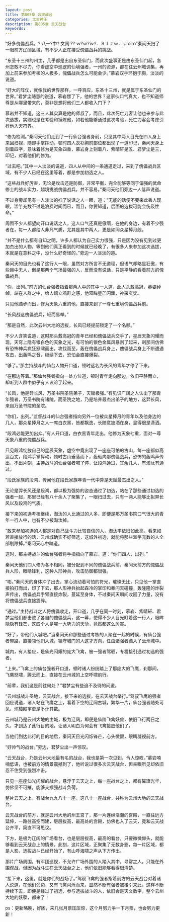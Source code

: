 ```yaml
---
layout: post
title: 第805章 云天战台
categories: 太古神王
description: 第805章 云天战台
keywords:
---
```


“好多傀儡战兵。?   八一?中?  文网  ?? ｗ?ｗ?ｗ?．８１ｚｗ．ｃｏｍ”秦问天扫了一眼前方辽阔区域，有不少人正在接受傀儡战兵的挑战。

“东圣十三州的州主，几乎都是出自东圣仙门，而此次盛事正是由东圣仙门起，各州怎敢不尽力，你看虚空中巡逻的仙境强者，一州的资源，都在往云州城调集，再加上前来参加考核的人极多，傀儡战兵怎么可能会少。”慕岩双手环抱于胸，淡淡的说道。

“好大的阵仗，就像我的世界那样，一呼百应，东圣十三州，就是属于东圣仙门的世界。”君梦尘随意的说道，慕岩愣了下，他的世界？这家伙口气真大，也不知道师尊是从哪里带来的，莫非是想将他们三人都收入门下？

慕岩并不知道，这三人其实算是他的师叔了，而且，此次死亡刀客让他也来参与此次选拔，实则也是在考验和锤炼他，如若他能够通过这次考验，死亡刀客会考虑引荐他入天符界。

“修为检测。”秦问天他们走到了一行仙台强者身前，只见其中两人目光在四人身上来回扫视，随即手掌挥动，顿时四人衣衫胸前部位都出现了一道印记，秦问天身上刻着四字，意味着修为是天象四重，慕岩身上刻着八、紫晴轩是五、君梦尘是三，印记，对着他们的修为。

“过去吧。”其中一人淡淡的说道，四人从中间的一条通道走过，来到了傀儡战兵区域，有不少人已经在这里等着，都是参加初选之人。

“这些战兵好厉害，无论是攻击还是防御，非常平衡，完全能够等同于偏强的武命修士的战斗实力，越境挑战傀儡战兵，并不容易。”秦问天他们旁边一人低声说道。

不过身旁却见有一人淡淡的扫了说话之人一眼，道：“无能的话便不要来此丢人现眼，滥竽充数不过是浪费时间而已，而且，你要知道，后面的选拔可能会伤及性命。”

周围不少人都望向开口说话之人，这人口气还真是傲啊，在他的身边，有着不少强者在，每一人都给人非凡气质，尤其是其中两人，更是如同众星捧月般。

“并不是什么都有自知之明，许多人都认为自己实力很强，只是因为没有见到过更加杰出的人物，等到他们真正看到的时候就已经晚了，有很多人来参加这次选拔，本就是在意料之中，没什么好奇怪的。”旁边一人淡淡的道。

秦问天的目光也看了这行人一眼，虽然对方所言不无道理，但语气却略显狂傲，有些目中无人，倒是那两个气场最强的人，反而没有说话，只是平静的看着前方的傀儡战兵。

“你，出列。”前方的仙台强者指着那两人中的其中一人道，此人头戴高冠，英姿绰绰，站在人群之中，给人鹤立鸡群之感，他双眸星芒闪耀，神采奕奕。

只见他踏步而出，修为天象六重的他，直接来到了一尊七重境傀儡战兵前。

“长风战这傀儡战兵，轻而易举。”

“那是自然，此次云州大地的选拔，长风已经提前锁定了一个名额。”

不少人含笑说道，这时那头戴高冠的青年已经和傀儡战兵交手了，星辰天象闪耀而现，天穹上隐有银白色的天象之光，有可怕的银色金属风暴刮了起来，刹那间仿佛有恐怖神兵疯狂怒啸而出，攻伐而至，轰在傀儡战兵身上，傀儡战兵身上不断遭遇攻击，出轰鸣之音，继续下去，恐怕会直接爆裂。

“够了。”那主持战斗的仙台人物开口道，顿时这名为长风的青年才停了下来。

“在那边等着。”那仙台强者指向一处方位道，顿时青年走向那边，依旧平静而立，却听到人群中似乎有人议论了起来。

“长风，他是羿长风，万圣书院圣院弟子，天赋极强。”有见识广阔之人认出了那青年强者，万圣书院有诸院，而圣院之地，乃是培养最杰出弟子的地方，这羿长风，来自万圣书院的圣院。

“你们，出列。”监督战斗的仙台强者指向另外一位被众星捧月的青年以及他身边的几人，那众星捧月之人一席白衣黑，皆都飘逸，长随意披洒在身，显得很是潇洒。

“段鸿必能更加出众。”有人开口道，白衣黑青年走出，他修为天象七重，面对一尊天象八重的傀儡战兵。

只见段鸿绽放自己的星辰天象，虚空中竟出现了一座座可怕的古山，每一座都似高达百丈，段鸿手掌挥动，顿时古山垂落而下，轰砸向那傀儡战兵，恐怖的轰鸣声传出，不出片刻，主持战斗的仙台强者喊了停，让段鸿通过，其余几人，有淘汰有通过。

“段氏家族的段鸿，传闻他在段氏家族年青一代中算是天赋最杰出之人。”

无论是羿长风还是段鸿，都以极为强势的姿态通过了初选，站在了那些通过初选的强者一起，那里已经有八十余人了聚集了，一眼扫过去，只有一两人能够比拟羿长风以及段鸿的气质。

接下来的初选考核继续，淘汰的人比通过的人多，即便是那万圣书院口气很大的青年一行人中，也有不少被淘汰掉。

“敢来参加初选的人都是对自己战斗力比较自信的人，淘汰率依旧如此高，看来如若直接放行的话，云州城确实不好筛选，这城外初选，就能将那些滥竽充数的人全部剔除掉。”秦问天心中暗道。

这时，那主持战斗的仙台强者将手指指向了慕岩，道：“你们四人，出列。”

秦问天他们四人修为各不相同，被分配到不同的傀儡战兵前，秦问天前方的傀儡战兵人形，眼睛锋利，这种人形神兵，攻击防御都很强。

“嘭。”秦问天的身体冲了出去，掌心流动着可怕的符光，璀璨无比，只见他一掌直接拍打而出，印了下去，那人形神兵抬起森冷的掌印和秦问天碰撞，轰隆隆的炸裂声传出，傀儡战兵手臂直接炸裂，蔓延至身体，不过秦问天瞬间收回了力量，没有将傀儡战兵直接震碎。

“通过。”主持战斗之人将傀儡收走，开口道，几乎在同一时刻，慕岩、紫晴轩、君梦尘他们都击败了各自的傀儡战兵，这一幕，使得不少人目光盯着这一行人，眼眸隐隐有锋芒，这四个人是哪一大势力的天骄，竟然都这么厉害。

“好了，带他们入城吧。”当秦问天和那些通过考核的人聚在一起的时候，有仙台强者带路，直接领他们入城，镇守城门的人这才方向，任由诸强者踏入了云州城中。

城内，有人接应，是仙光闪耀的庞大飞禽，被一强者驾驭，专程接引通过初选的强者。

“上来。”飞禽上的仙台强者开口道，顿时诸人纷纷踏上了那庞大的飞鹰，刹那间，飞鹰怒啸，腾云而上，直接在云州城的上空呼啸前行。

“前辈，我们这是前往何处？”君梦尘有些迫不及待的问道。

“云州城战斗圣地，云天战台，接下来的选拔，在云天战台举行。”驾驭飞鹰的强者回应说道，诸人站在飞鹰之上，看着下空的辽阔古城，繁华一片，仙台强者随处可见，琼楼殿宇更是不计其数。

云州城乃是云州大地的主城，极为辽阔，即便是仙阶飞禽妖兽，依旧飞行两日之久，才到达了此行目的地，让诸人明白为何会有飞禽接应他们了。

当他们到达此行的目的地后，秦问天目光闪烁锋芒，心头微颤，眼睛凝视前方。

“好帅气的战台。”旁边，君梦尘出一声惊叹。

“云天战台，乃是云州大地最有名的战台，我也是第一次见到，令人惊叹。”慕岩喃喃低语，也被前方的情景震撼到了，他听说过很多次云天战台，但亲眼所见却依旧忍不住受到强烈冲击。

只见一座座仙光闪耀的战台，悬浮于云天之上，每一座战台之上，都有璀璨光华，仿佛坚不可摧，能够支撑强战斗负荷。

整片云天之上，有战台九九八十一座，这八十一座战台，共称为云州大地的云天战台。

云天战台的前方，就是云州大地的州王宫了，那一片连绵浩瀚的宫殿，一直往远方延伸，一路往高空而建，层层拔高，最高处的宫殿，仿佛也入了云天，竟和云天战台齐平，简直不可思议。

下方，是极为辽阔的广场看台，也是层层拔高，最高的看台，只要微微仰头，就能够看到云天战台上的情景，此刻，这片区域，正聚集了无数身影，每一片区域，都是人影，选拔战斗已经开始了，有山呼海啸之声从下方传出。

那片广场周围，有军团巡视，不允许广场外围的人踏入其中，寻常之人，只能在外围观战，但因为战斗生在云天战台之上，他们依旧能够看得很清楚。

“接下来，这里，就是你们的战场了。”驾驭飞禽的强者指着前方的云天战台对着诸人说道，在他们旁边，又有飞禽闪烁而来，显然不断有强者被接引来此，这样不断持续下去，即便是经过了初选，参与选拔战斗的人，依旧会是天文数字，整个云州大地的妖孽，都来了！

ps：更新略晚，好困，来几张月票压压惊，这个月努力争一下月票，也会努力更新！
